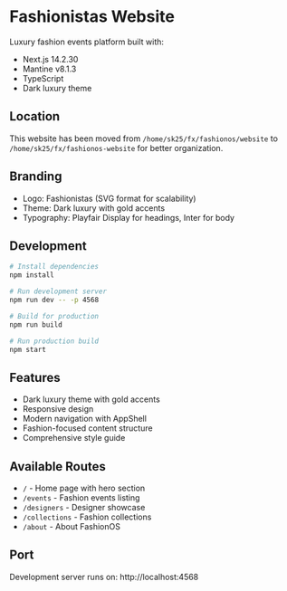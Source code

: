 # Fashionistas Website

Luxury fashion events platform built with:
- Next.js 14.2.30
- Mantine v8.1.3
- TypeScript
- Dark luxury theme

## Location
This website has been moved from `/home/sk25/fx/fashionos/website` to `/home/sk25/fx/fashionos-website` for better organization.

## Branding
- Logo: Fashionistas (SVG format for scalability)
- Theme: Dark luxury with gold accents
- Typography: Playfair Display for headings, Inter for body

## Development

```bash
# Install dependencies
npm install

# Run development server
npm run dev -- -p 4568

# Build for production
npm run build

# Run production build
npm start
```

## Features
- Dark luxury theme with gold accents
- Responsive design
- Modern navigation with AppShell
- Fashion-focused content structure
- Comprehensive style guide

## Available Routes
- `/` - Home page with hero section
- `/events` - Fashion events listing
- `/designers` - Designer showcase
- `/collections` - Fashion collections
- `/about` - About FashionOS

## Port
Development server runs on: http://localhost:4568
